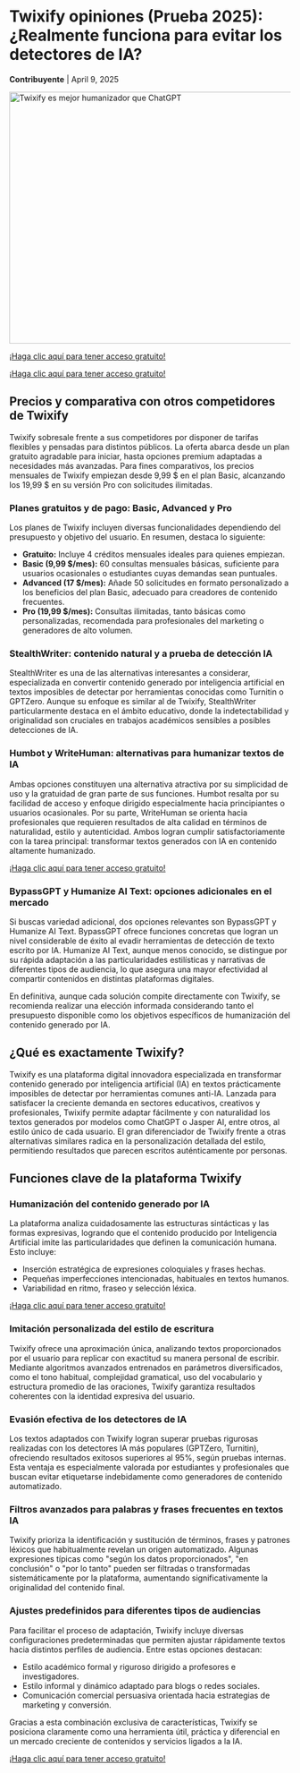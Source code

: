 <h1>Twixify opiniones (Prueba 2025): ¿Realmente funciona para evitar los detectores de IA?</h1>
<p><strong>Contribuyente</strong> | <time datetime="2025-04-09">April 9, 2025</time></p>

<img src="https://i.ytimg.com/vi/MBl9I_kX9sY/hq720.jpg?sqp=-oaymwEhCK4FEIIDSFryq4qpAxMIARUAAAAAGAElAADIQj0AgKJD&rs=AOn4CLC3_dYmPSmH0ldHAHwy_WLelL5O_A"
  alt="Twixify es mejor humanizador que ChatGPT"
  width="800"
  height="450"
/>

<a target="_blank" href="https://main.twixify.com/register?via=new">¡Haga clic aquí para tener acceso gratuito!</a>

<a target="_blank" href="https://main.twixify.com/register?via=new">¡Haga clic aquí para tener acceso gratuito!</a>


<h2>Precios y comparativa con otros competidores de Twixify</h2>

<p>Twixify sobresale frente a sus competidores por disponer de tarifas flexibles y pensadas para distintos públicos. La oferta abarca desde un plan gratuito agradable para iniciar, hasta opciones premium adaptadas a necesidades más avanzadas. Para fines comparativos, los precios mensuales de Twixify empiezan desde 9,99 $ en el plan Basic, alcanzando los 19,99 $ en su versión Pro con solicitudes ilimitadas.</p>

<h3>Planes gratuitos y de pago: Basic, Advanced y Pro</h3>

<p>Los planes de Twixify incluyen diversas funcionalidades dependiendo del presupuesto y objetivo del usuario. En resumen, destaca lo siguiente:</p>

<ul>
  <li><strong>Gratuito:</strong> Incluye 4 créditos mensuales ideales para quienes empiezan.</li>
  <li><strong>Basic (9,99 $/mes):</strong> 60 consultas mensuales básicas, suficiente para usuarios ocasionales o estudiantes cuyas demandas sean puntuales.</li>
  <li><strong>Advanced (17 $/mes):</strong> Añade 50 solicitudes en formato personalizado a los beneficios del plan Basic, adecuado para creadores de contenido frecuentes.</li>
  <li><strong>Pro (19,99 $/mes):</strong> Consultas ilimitadas, tanto básicas como personalizadas, recomendada para profesionales del marketing o generadores de alto volumen.</li>
</ul>

<h3>StealthWriter: contenido natural y a prueba de detección IA</h3>

<p>StealthWriter es una de las alternativas interesantes a considerar, especializada en convertir contenido generado por inteligencia artificial en textos imposibles de detectar por herramientas conocidas como Turnitin o GPTZero. Aunque su enfoque es similar al de Twixify, StealthWriter particularmente destaca en el ámbito educativo, donde la indetectabilidad y originalidad son cruciales en trabajos académicos sensibles a posibles detecciones de IA.</p>

<h3>Humbot y WriteHuman: alternativas para humanizar textos de IA</h3>

<p>Ambas opciones constituyen una alternativa atractiva por su simplicidad de uso y la gratuidad de gran parte de sus funciones. Humbot resalta por su facilidad de acceso y enfoque dirigido especialmente hacia principiantes o usuarios ocasionales. Por su parte, WriteHuman se orienta hacia profesionales que requieren resultados de alta calidad en términos de naturalidad, estilo y autenticidad. Ambos logran cumplir satisfactoriamente con la tarea principal: transformar textos generados con IA en contenido altamente humanizado.</p>

<a target="_blank" href="https://main.twixify.com/register?via=new">¡Haga clic aquí para tener acceso gratuito!</a>

<h3>BypassGPT y Humanize AI Text: opciones adicionales en el mercado</h3>

<p>Si buscas variedad adicional, dos opciones relevantes son BypassGPT y Humanize AI Text. BypassGPT ofrece funciones concretas que logran un nivel considerable de éxito al evadir herramientas de detección de texto escrito por IA. Humanize AI Text, aunque menos conocido, se distingue por su rápida adaptación a las particularidades estilísticas y narrativas de diferentes tipos de audiencia, lo que asegura una mayor efectividad al compartir contenidos en distintas plataformas digitales.</p>

<p>En definitiva, aunque cada solución compite directamente con Twixify, se recomienda realizar una elección informada considerando tanto el presupuesto disponible como los objetivos específicos de humanización del contenido generado por IA.</p>
<h2>¿Qué es exactamente Twixify?</h2>
<p>Twixify es una plataforma digital innovadora especializada en transformar contenido generado por inteligencia artificial (IA) en textos prácticamente imposibles de detectar por herramientas comunes anti-IA. Lanzada para satisfacer la creciente demanda en sectores educativos, creativos y profesionales, Twixify permite adaptar fácilmente y con naturalidad los textos generados por modelos como ChatGPT o Jasper AI, entre otros, al estilo único de cada usuario. El gran diferenciador de Twixify frente a otras alternativas similares radica en la personalización detallada del estilo, permitiendo resultados que parecen escritos auténticamente por personas.</p>

<h2>Funciones clave de la plataforma Twixify</h2>

<h3>Humanización del contenido generado por IA</h3>
<p>La plataforma analiza cuidadosamente las estructuras sintácticas y las formas expresivas, logrando que el contenido producido por Inteligencia Artificial imite las particularidades que definen la comunicación humana. Esto incluye:</p>
<ul>
    <li>Inserción estratégica de expresiones coloquiales y frases hechas.</li>
    <li>Pequeñas imperfecciones intencionadas, habituales en textos humanos.</li>
    <li>Variabilidad en ritmo, fraseo y selección léxica.</li>
</ul>

<a target="_blank" href="https://main.twixify.com/register?via=new">¡Haga clic aquí para tener acceso gratuito!</a>

<h3>Imitación personalizada del estilo de escritura</h3>
<p>Twixify ofrece una aproximación única, analizando textos proporcionados por el usuario para replicar con exactitud su manera personal de escribir. Mediante algoritmos avanzados entrenados en parámetros diversificados, como el tono habitual, complejidad gramatical, uso del vocabulario y estructura promedio de las oraciones, Twixify garantiza resultados coherentes con la identidad expresiva del usuario.</p>

<h3>Evasión efectiva de los detectores de IA</h3>
<p>Los textos adaptados con Twixify logran superar pruebas rigurosas realizadas con los detectores IA más populares (GPTZero, Turnitin), ofreciendo resultados exitosos superiores al 95%, según pruebas internas. Esta ventaja es especialmente valorada por estudiantes y profesionales que buscan evitar etiquetarse indebidamente como generadores de contenido automatizado.</p>

<h3>Filtros avanzados para palabras y frases frecuentes en textos IA</h3>
<p>Twixify prioriza la identificación y sustitución de términos, frases y patrones léxicos que habitualmente revelan un origen automatizado. Algunas expresiones típicas como "según los datos proporcionados", "en conclusión" o "por lo tanto" pueden ser filtradas o transformadas sistemáticamente por la plataforma, aumentando significativamente la originalidad del contenido final.</p>

<h3>Ajustes predefinidos para diferentes tipos de audiencias</h3>
<p>Para facilitar el proceso de adaptación, Twixify incluye diversas configuraciones predeterminadas que permiten ajustar rápidamente textos hacia distintos perfiles de audiencia. Entre estas opciones destacan:</p>
<ul>
    <li>Estilo académico formal y riguroso dirigido a profesores e investigadores.</li>
    <li>Estilo informal y dinámico adaptado para blogs o redes sociales.</li>
    <li>Comunicación comercial persuasiva orientada hacia estrategias de marketing y conversión.</li>
</ul>

<p>Gracias a esta combinación exclusiva de características, Twixify se posiciona claramente como una herramienta útil, práctica y diferencial en un mercado creciente de contenidos y servicios ligados a la IA.</p>

<a target="_blank" href="https://main.twixify.com/register?via=new">¡Haga clic aquí para tener acceso gratuito!</a>
